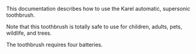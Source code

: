 This documentation describes how to use the Karel automatic, supersonic toothbrush.

Note that this toothbrush is totally safe to use for children, adults, pets, wildlife, and trees. 

The toothbrush requires four batteries.
